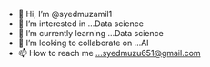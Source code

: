 - 👋 Hi, I’m @syedmuzamil1
- 👀 I’m interested in ...Data science
- 🌱 I’m currently learning ...Data science
- 💞️ I’m looking to collaborate on ...AI
- 📫 How to reach me ...syedmuzu651@gmail.com

<!---
syedmuzamil1/syedmuzamil1 is a ✨ special ✨ repository because its `README.md` (this file) appears on your GitHub profile.
You can click the Preview link to take a look at your changes.
--->
